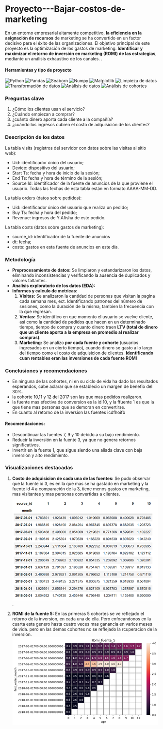 # Proyecto---Bajar-costos-de-marketing
En un entorno empresarial altamente competitivo, **la eficiencia en la asignación de recursos** de marketing se ha convertido en un factor decisivo para el éxito de las organizaciones. El objetivo principal de este proyecto es la optimización de los gastos de marketing.
**Identificar y maximizar el retorno de inversión en marketing (ROMI) de las estrategias**, mediante un análisis exhaustivo de los canales.
.

#### Herramientas y tipo de proyecto
![Python](https://img.shields.io/badge/python-357ebd?style=for-the-badge&logo=python&logoColor=white)
![Pandas](https://img.shields.io/badge/pandas-%23357ebd.svg?style=for-the-badge&logo=pandas&logoColor=white)
![Seaborn](https://img.shields.io/badge/Seaborn-357ebd?style=for-the-badge)
![Numpy](https://img.shields.io/badge/numpy-%23357ebd.svg?style=for-the-badge&logo=scikit-learn&logoColor=white)
![Matplotlib](https://img.shields.io/badge/matplotlib-295F98?style=for-the-badge)
![Limpieza de datos](https://img.shields.io/badge/Limpieza_de_datos-295F98?style=for-the-badge)
![Transformación de datos](https://img.shields.io/badge/Transformación_de_datos-295F98?style=for-the-badge)
![Análisis de datos](https://img.shields.io/badge/Análisis_de_datos-295F98?style=for-the-badge)
![Análisis de cohortes](https://img.shields.io/badge/Análisis_de_cohortes-295F98?style=for-the-badge)

### Preguntas clave
1. ¿Cómo los clientes usan el servicio?
2. ¿Cuándo empiezan a comprar?
3. ¿cuánto dinero aporta cada cliente a la compañía?
4. ¿cuándo los ingresos cubren el costo de adquisición de los clientes?

### Descripción de los datos
La tabla visits (registros del servidor con datos sobre las visitas al sitio web):

- Uid: identificador único del usuario;
- Device: dispositivo del usuario;
- Start Ts: fecha y hora de inicio de la sesión;
- End Ts: fecha y hora de término de la sesión;
- Source Id: identificador de la fuente de anuncios de la que proviene el usuario.
Todas las fechas de esta tabla están en formato AAAA-MM-DD.

La tabla orders (datos sobre pedidos):

- Uid: identificador único del usuario que realiza un pedido;
- Buy Ts: fecha y hora del pedido;
- Revenue: ingresos de Y.Afisha de este pedido.
  
La tabla costs (datos sobre gastos de marketing):

- source_id: identificador de la fuente de anuncios
- dt: fecha;
- costs: gastos en esta fuente de anuncios en este día.

### Metodología
- **Preprocesamiento de datos:** Se limpiaron y estandarizaron los datos, eliminando inconsistencias y verificando la ausencia de duplicados y valores faltantes.
- **Analisis exploratorio de los datos (EDA):**
- **Informes y calculo de metricas:**
  1. **Visitas:** Se analizaron la cantidad de personas que visitan la pagina cada semana mes, ect. Identificando patrones del número de sesiones, como la duración de la misma, tambien la frecuencia con la que regresan.
  2. **Ventas:** Se identifico en que momento el usuario se vuelve cliente, asi como la cantidad de pedidos que hacen en un determinado tiempo, tiempo de compra y cuanto dinero traen **LTV (total de dinero que un cliente aporta a la empresa en promedio al realizar compras)**.
  3. **Marketing:** Se analizo **por cada fuente y cohorte** (usuarios ingresados en un cierto tiempo), cuando dinero se gasto a lo largo del tiempo como el costo de adquisicion de clientes. **Identificando cuan rentables eran las inversiones de cada fuente ROMI**
     
### Conclusiones y recomendaciones
- En ninguna de las cohortes, ni en su ciclo de vida ha dado los resultados esperandos, cabe aclarar que se establecio un margen de benefio del 30%.
- la cohorte 10,11 y 12 del 2017 son las que mas pedidos realizaron.
- la fuente mas efectiva de conversion es la id 10, y la ffuente 1 es  que la que tiene mas personas que se demoran en convertirse.
- En cuanto al retorno de la inversion las fuentes icdfhoifb

#### Recomendaciones:
- Descontinuar las fuentes 7, 9 y 10 debido a su bajo rendimiento.
- Reducir la inversión en la fuente 3, ya que no genera retornos significativos.
- Invertir en la fuente 1, que sigue siendo una aliada clave con baja inversión y alto rendimiento.

### Visualizaciones destacadas
1. **Costo de adquisicion de cada una de las fuentes:** Se pudo observar que la fuente id 3, es en la que mas se ha gastado en marketing y la fuente id 4 a comparación de la 3, tiene menos gastos en marketing, mas visitantes y mas personas convertidas a clientes.
![Tabla costos por fuente y cohorte](https://github.com/monik719/Portafolio/blob/main/assets/costos%20marketing%20fuentes.png).

2. **ROMI de la fuente 5:** En las primeras 5 cohortes se ve reflejado el retorno de la inversion, en cada una de ella. Pero enfocandonos en la cuarta esta genero hasta cuatro veces mas ganancia en varios meses de vida. pero en las demas cohortes no se reflejado la rcuperacion de la inversión.
   ![ROMI fuente 5](https://github.com/monik719/Portafolio/blob/main/assets/fuente5.png)
